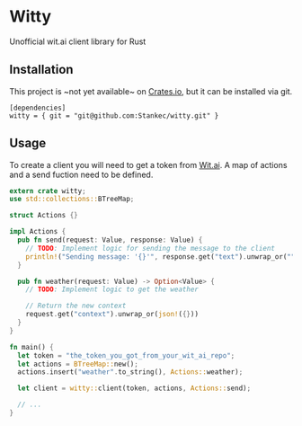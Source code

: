 # Witty

Unofficial wit.ai client library for Rust

## Installation

This project is ~not yet available~ on [Crates.io](https://crates.io/), but it can
be installed via git.

```Cargo
[dependencies]
witty = { git = "git@github.com:Stankec/witty.git" }
```

## Usage

To create a client you will need to get a token from [Wit.ai](https://wit.ai/).
A map of actions and a send fuction need to be defined.

```Rust
extern crate witty;
use std::collections::BTreeMap;

struct Actions {}

impl Actions {
  pub fn send(request: Value, response: Value) {
    // TODO: Implement logic for sending the message to the client
    println!("Sending message: '{}'", response.get("text").unwrap_or(""));
  }

  pub fn weather(request: Value) -> Option<Value> {
    // TODO: Implement logic to get the weather

    // Return the new context
    request.get("context").unwrap_or(json!({}))
  }
}

fn main() {
  let token = "the_token_you_got_from_your_wit_ai_repo";
  let actions = BTreeMap::new();
  actions.insert("weather".to_string(), Actions::weather);

  let client = witty::client(token, actions, Actions::send);

  // ...
}
```
